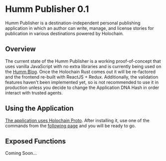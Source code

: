 # Humm Publisher 0.1

Humm Publisher is a destination-independent personal publishing application in which an author can write, manage, and license stories for publication in various destinations powered by Holochain.

## Overview

The current state of the Humm Publisher is a working proof-of-concept that uses vanilla JavaScript with no extra libraries and is currently being used on the [Humm Blog](http://humm.earth/blog). Once the Holochain Rust comes out it will be re-factored and the frontend re-built with ReactJS + Redux. Additionally, the validation features haven't been implemented yet, so is not recommended to use it in production unless you decide to change the Application DNA Hash in order interact with trusted agents. 

## Using the Application

[The application uses Holochain Proto](https://github.com/holochain/holochain-proto). After installing it, use one of the commands from the [following page](https://developer.holochain.org/Command_Line_Tools) and you will be ready to go.

## Exposed Functions

Coming Soon...
